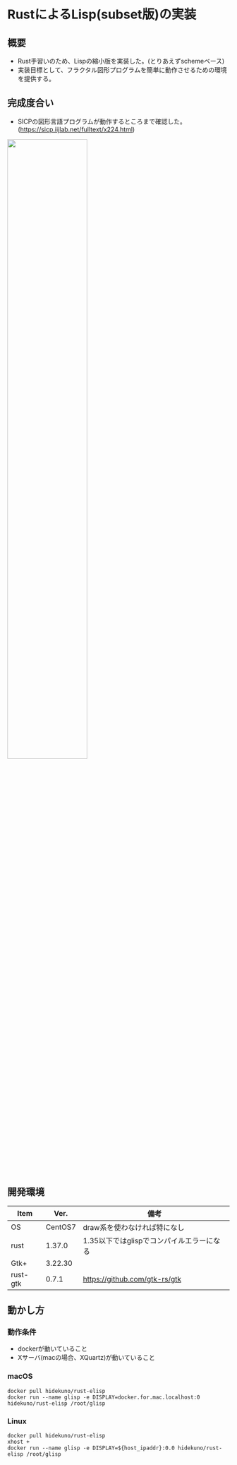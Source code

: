 RustによるLisp(subset版)の実装
=================

## 概要
- Rust手習いのため、Lispの縮小版を実装した。(とりあえずschemeベース)
- 実装目標として、フラクタル図形プログラムを簡単に動作させるための環境を提供する。


## 完成度合い
- SICPの図形言語プログラムが動作するところまで確認した。(https://sicp.iijlab.net/fulltext/x224.html)

<img src="https://user-images.githubusercontent.com/22115777/65193640-bf4e6600-dab6-11e9-9851-eb001450a08d.png" width=60%>

## 開発環境
| Item   | Ver. |備考|
|--------|--------|--------|
| OS     | CentOS7 | draw系を使わなければ特になし|
| rust   | 1.37.0|1.35以下ではglispでコンパイルエラーになる|
| Gtk+   | 3.22.30||
| rust-gtk |0.7.1|https://github.com/gtk-rs/gtk|

## 動かし方
### 動作条件
- dockerが動いていること
- Xサーバ(macの場合、XQuartz)が動いていること

### macOS
```
docker pull hidekuno/rust-elisp
docker run --name glisp -e DISPLAY=docker.for.mac.localhost:0 hidekuno/rust-elisp /root/glisp
```

### Linux
```
docker pull hidekuno/rust-elisp
xhost + 
docker run --name glisp -e DISPLAY=${host_ipaddr}:0.0 hidekuno/rust-elisp /root/glisp
```
